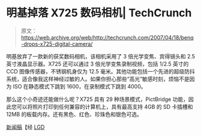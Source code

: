 # 明基掉落 X725 数码相机| TechCrunch

> 原文：<https://web.archive.org/web/http://techcrunch.com/2007/04/18/benq-drops-x725-digital-camera/>

明基放弃了一款新的获奖数码相机，该相机采用了 3 倍光学变焦、宾得镜头和 2.5 英寸液晶显示器。X725 还可以通过 3 倍光学变焦录制视频，包括 1/2.5 英寸的 CCD 图像传感器，不锈钢机身仅为 12.5 毫米。其他功能包括一个先进的超级防抖系统，适合像我这样神经过敏的人。如果你担心那些“高光”敏感时刻，烦恼不是因为 ISO 在静态模式下跳到 1600，在录制模式下跳到 4000。

那么这个小奇迹还能做什么呢？X725 具有 29 种场景模式，PictBridge 功能，因此您可以将照片打印到任何兼容的计算机上，具有最高支持 4GB 的 SD 卡插槽和 12MB 的板载内存。还有黑色、红色、珍珠色和银色可选。

[新闻稿](https://web.archive.org/web/20160206072541/http://www.benq.com/press/news.cfm?id=1852&cat=0&year=2007)【经 [LGD](https://web.archive.org/web/20160206072541/http://www.letsgodigital.org/en/14047/benq_dcx725/)